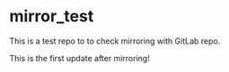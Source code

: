 # mirror_test
This is a test repo to to check mirroring with GitLab repo.

This is the first update after mirroring!
